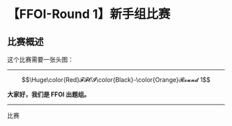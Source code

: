 # 【FFOI-Round 1】新手组比赛

## 比赛概述

这个比赛需要一张头图：



***

$$\Huge\color{Red}𝓕𝓕𝓞𝓘\color{Black}-\color{Orange}𝓡𝓸𝓾𝓷𝓭 1$$

**大家好，我们是 FFOI 出题组。**

***

比赛
